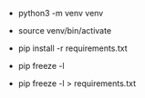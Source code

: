 - python3 -m venv venv
- source venv/bin/activate
- pip install -r requirements.txt 

- pip freeze -l
- pip freeze -l > requirements.txt
